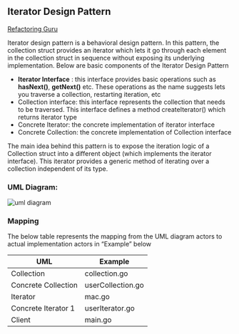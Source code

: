 ## Iterator Design Pattern


[Refactoring Guru](https://refactoring.guru/design-patterns/iterator)

Iterator design pattern is a behavioral design pattern. In this pattern, the collection struct provides an iterator which lets it go through each element in the collection struct in sequence without exposing its underlying implementation.
Below are basic components of the Iterator Design Pattern

 - **Iterator Interface** :  this interface provides basic operations such as **hasNext()**, **getNext()** etc. These operations as the name suggests lets you traverse a collection, restarting iteration, etc
 - Collection interface: this interface represents the collection that needs to be traversed. This interface defines a method createIterator() which returns iterator type
 - Concrete Iterator: the concrete implementation of iterator interface
 - Concrete Collection: the concrete implementation of Collection interface

The main idea behind this pattern is to expose the iteration logic of a Collection struct into a different object (which implements the iterator interface). This iterator provides a generic method of iterating over a collection independent of its type.

### UML Diagram:

![uml diagram](https://github.com/filipeandrade6/go-design-patterns/blob/master/behavioural/iterator/img/Iterator-Design-Pattern-1.jpg?raw=true)

### Mapping

The below table represents the mapping from the UML diagram actors to actual implementation actors in “Example” below

| UML | Example |
| - | - |
| Collection | collection.go |
| Concrete Collection | userCollection.go |
| Iterator | mac.go |
| Concrete Iterator 1 | userIterator.go |
| Client | main.go |